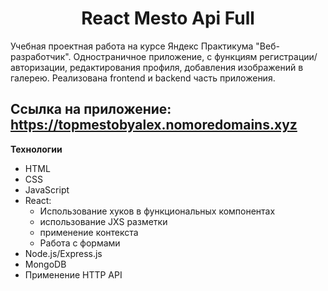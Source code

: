 <h1 align="center">React Mesto Api Full</h1>

Учебная проектная работа на курсе Яндекс Практикума "Веб-разработчик". Одностраничное приложение, с функциям регистрации/авторизации, редактирования профиля, добавления изображений в галерею. Реализована frontend и backend часть приложения.

## Ссылка на приложение: https://topmestobyalex.nomoredomains.xyz


**Технологии**
 - HTML
 - CSS
 - JavaScript
 - React: 
   * Использование хуков в функциональных компонентах
   * использование JXS разметки
   * применение контекста
   * Работа с формами
 - Node.js/Express.js
 - MongoDB
 - Применение HTTP API

<!---

# Ссылка на фронт: https://https://topmestobyalex.nomoredomains.xyz

ИЛИ 

# Ссылка на фронт: http://https://topmestobyalex.nomoredomains.xyz


# Ссылка на бэк: https://api.topmestobyalex.nomoredomains.rocks

ИЛИ

# Ссылка на бэк: http://api.topmestobyalex.nomoredomains.rocks

# Публичный ip: 178.154.222.127

---!>
